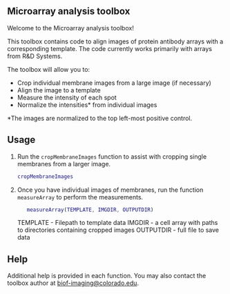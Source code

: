 Microarray analysis toolbox
---------------------------

Welcome to the Microarray analysis toolbox!

This toolbox contains code to align images of protein antibody arrays with 
a corresponding template. The code currently works primarily with arrays 
from R&D Systems.

The toolbox will allow you to:
- Crop individual membrane images from a large image (if necessary)
- Align the image to a template
- Measure the intensity of each spot
- Normalize the intensities* from individual images

*The images are normalized to the top left-most positive control.

## Usage

1. Run the ``cropMembraneImages`` function to assist with cropping single 
   membranes from a larger image. 

   ```matlab
   cropMembraneImages
   ```

2. Once you have individual images of membranes, run the function 
   ``measureArray`` to perform the measurements.

   ```matlab
      measureArray(TEMPLATE, IMGDIR, OUTPUTDIR)
   ```

   TEMPLATE - Filepath to template data
   IMGDIR - a cell array with paths to directories containing cropped images
   OUTPUTDIR - full file to save data

## Help

Additional help is provided in each function. You may also contact the 
toolbox author at biof-imaging@colorado.edu.